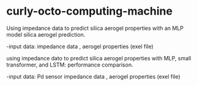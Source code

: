 # curly-octo-computing-machine
Using impedance data to predict silica aerogel properties with an MLP model
silica aerogel prediction. 

-input data: impedance data , aerogel properties (exel file)


using impedance dato to predict silica aerogel properties with MLP, small transformer, and LSTM: performance comparison.

-input data: Pd sensor impedance data , aerogel properties (exel file)
